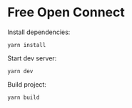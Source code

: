 # Free Open Connect

Install dependencies:

    yarn install

Start dev server:

    yarn dev

Build project:

    yarn build
